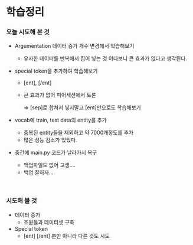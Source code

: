 # 학습정리

### 오늘 시도해 본 것

- Argumentation 데이터 증가 개수 변경해서 학습해보기

  - 유사한 데이터를 반복해서 집어 넣는 것 이다보니 큰 효과가 없다고 생각된다.

- special token을 추가하여 학습해보기

  - [ent], [/ent]

  - 큰 효과가 없어 피어세션에서 토론

    => [sep]로 합쳐서 넣지말고 [ent]만으로도 학습해보기

- vocab에 train, test data의 entity를 추가

  - 중복된 entity들을 제외하고 약 7000개정도를 추가
  - 많은 성능 감소가 있었다.

- 중간에 main.py 코드가 날라가서 복구

  - 백업파일도 없어 고생....
  - 백업 잘하자...

​       

### 시도해 볼 것

- 데이터 증가
  - 조원들과 데이터셋 구축
- Special token
  - [ent] [/ent] 뿐만 아니라 다른 것도 시도

